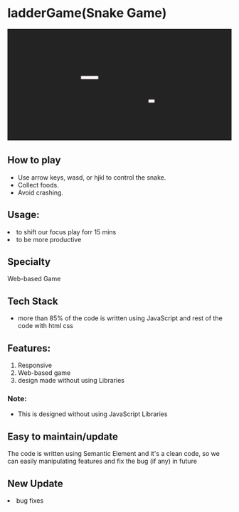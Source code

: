 # ladderGame(Snake Game)
<img src="https://github.com/sgrprmnk/ladderGame/blob/main/Screenshot%20(284).png">
<h2>How to play</h2>
<ul>
    <li>Use arrow keys, wasd, or hjkl to control the snake.</li>
    <li>Collect foods. </li>
    <li>Avoid crashing.</li>
</ul>

<h2>Usage:</h2>
        <p>
            <li>to shift our focus play forr 15 mins
            <li> to be more productive
        </p>
        <h2> Specialty</h2>
        <p>Web-based Game</p>
        <h2>Tech Stack</h2>
        <ul>
            <li>more than 85% of the code is written using JavaScript and rest of the code with html css
        </ul>
        <h2>Features:</h2>
        <ol>
            <li> Responsive
            <li> Web-based game
            <li> design made without using Libraries
        </ol>
        <h3>Note:</h3>
    <ul>
    <li>This is designed without using JavaScript Libraries</li>
</ul>
        <h2>Easy to maintain/update</h2>
        <p>The code is written using Semantic Element and it's a clean code, so we can easily manipulating features and
            fix the bug (if any) in future</p>
        <h2>New Update</h2>
    <li>bug fixes</li>
